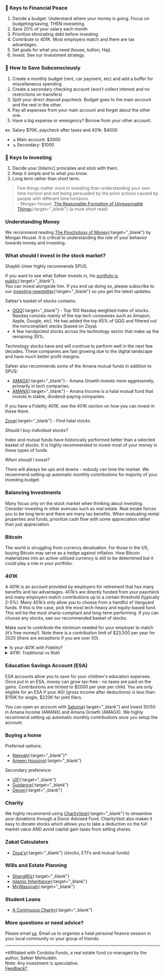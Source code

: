 ### :key: Keys to Financial Peace

1. Decide a budget. Understand where your money is going. Focus on budgeting/saving, THEN inveseting.
2. Save 20% of your salary each month.
3. Prioritize eliminating debt before investing. 
4. Contribute to 401K. Most employers match and there are tax advantages. 
5. Set goals for what you need (house, tuition, Haj).
6. Invest. See our investment strategy. 

### :key: How to Save Subconsciously
1. Create a monthly budget (rent, car payment, etc) and add a buffer for miscellaneous spending. 
2. Create a secondary checking account (won’t collect interest and no restrictions on transfers)
3. Split your direct deposit paycheck. Budget goes to the main account and the rest in the other. 
4. Pay all expenses from your main account and forget about the other one. 
5. Have a big expense or emergency? Borrow from your other account.  

ex. Salary $70K, paycheck after taxes and 401k: $4000

* :arrow_lower_right: Main account: $3000
* :arrow_lower_right: Secondary: $1000

### :key: Keys to Investing
1. Decide your [Islamic] principles and stick with them.
2. Keep it simple and to what you know.
3. Long term rather than short term.

> Few things matter more in investing than understanding your own time horizon and not being persuaded by the price actions caused by people with different time horizons.
<br>- Morgan Housel, [The Reasonable Formation of Unreasonable Things](https://www.collaborativefund.com/uploads/Collaborative%20Fund%20Bubbles.pdf){:target="_blank"} (a must short read)

### Understanding Money
We recommend reading [The Psychology of Money](https://www.amazon.com/Psychology-Money-Timeless-lessons-happiness/dp/0857197681){:target="_blank"} by Morgan Housel. It is critical to understanding the role of your behavior towards money and investing. 

### What should I invest in the stock market?

Shaykh Umer highly recommends SPUS. 

If you want to see what Safeer invests in, his [portfolio is public](https://m1.finance/gaua-1u2MbQ7){:target="_blank"}.<br>
You can invest alongside him. If you end up doing so, please subscribe to our [investing newsletter](https://safeer.substack.com/subscribe){:target="_blank"} so you get the latest updates.

Safeer's basket of stocks contains: 
- [QQQ](https://www.morningstar.com/etfs/xnas/qqq/quote.html){:target="_blank"} - Top 100 Nasdaq weighted index of stocks. Nasdaq consists mainly of the top tech companies such as Amazon, Apple, Google, etc). He has added the top 65% of QQQ and filtered out the noncompliant stocks (based on Zoya).
- A few handpicked stocks across the technology sector that make up the remaining 35%.

Technology stocks have and will continue to perform well in the next few decades. These companies are fast growing due to the digital landscape and have much better profit margins.

Safeer also recommends some of the Amana mutual funds in addition to SPUS:
- [AMAGX](https://www.saturna.com/amana/growth-fund#/overview){:target="_blank"} - Amana Growth invests more aggressively, primarily in tech companies.
- [AMANX](https://www.saturna.com/amana/income-fund#/overview){:target="_blank"} - Amana Income is a halal mutual fund that invests in stable, dividend-paying companies. 

If you have a Fidelity 401K, see the 401K section on how you can invest in these there.

[Zoya](https://investroo.com/){:target="_blank"} - Find halal stocks

*Should I buy individual stocks?*

Index and mutual funds have historically performed better than a selected basket of stocks. It is highly recommended to invest most of your money in these types of funds.

*When should I invest?*

There will always be ups and downs - nobody can time the market. We recommend setting up automatic monthly contributions for majority of your investing budget. 

### Balancing Investments
Many focus only on the stock market when thinking about investing. Consider investing in other avenues such as real estate. Real estate forces you to be long term and there are many tax benefits. When evaluating rental properties and funds, prioritize cash flow with some appreciation rather than just appreciation. 

### Bitcoin

The world is struggling from currency devaluation. For those in the US, buying Bitcoin may serve as a hedge against inflation. How Bitcoin materializes into an active-utilized currency is still to be determined but it could play a role in your portfolio. 

### 401K
A 401K is an account provided by employers for retirement that has many benefits and tax advantages. 401k’s are directly funded from your paycheck and many employers match contributions up to a certain threshold (typically 2-5%). Many 401k’s only allow you to choose from a handful of Vanguard funds. If this is the case, pick the most tech-heavy and equity-based fund.  This will be the most sharia-compliant and long-term performing. If you can choose any stocks, see our recommended basket of stocks. 

Make sure to contribute the minimum needed for your employer to match (it’s free money!). Note there is a contribution limit of $23,500 per year for 2025 (there are exceptions if you are over 50). 

<details>
<summary>Is your 401K with Fidelity?</summary>
<br>
Fidelity 401K's are more flexibile in allowing you to choose your investments depending on your employer's plan. Fidelity allows you to create a BrokerageLink account associated with your 401K allowing you to invest in mutual funds and stocks beyond the basic target funds typically offered.  
<br>
</details>

<details>
<summary>401K: Traditional vs Roth</summary>
<br>
There are two types of 401k: Traditional (pre-tax contributions) and Roth (post-tax contributions). Contributions to a traditional 401k can be deducted from your gross income in that year. However, you will need pay income tax when withdrawing at retirement. With a Roth 401K, tax is deducted upfront since you are contributing post-tax dollars. Roth 401k is great for young professionals as you will probably be earning more and in a higher tax bracket. You will also end up with a reduced zakah burden over time.

<br><br>
You can also individually open a Roth IRA but there could be heavy limitations in terms of contribution amounts and how much you earn ($236K married, $150K single adjusted gross income in 2025). If you are limited by the income, use the backdoor Roth IRA, where you contribute to a traditional IRA and then immediately roll it over to a Roth.
</details>

### Education Savings Account (ESA)
ESA accounts allow you to save for your children's education expenses. Once put in an ESA, money can grow tax-free - no taxes are paid on the gains. Contributions are limited to $2000 per year per child. You are only eligible for an ESA if your AGI (gross income after deductions) is less than: $110K for single, $220K for joint filers.

You can open an account with [Saturna](https://www.saturna.com/individual/esa/education-savings-accounts){:target="_blank"} and invest 50/50 in Amana Income (AMANX) and Amana Growth (AMAGX). We highly recommend setting up automatic monthly contributions once you setup the account. 


### Buying a home
Preferred options:
- [Neeyah](https://neeyah.com){:target="_blank"}*
- [Ameen Housing](http://www.ameenhousing.com){:target="_blank"}

Secondary preference:
- [UIF](http://www.myuif.com){:target="_blank"}
- [Guidance](https://www.guidanceresidential.com){:target="_blank"}
- [Devon](https://www.devonbank.com){:target="_blank"}

### Charity

We highly recommend using [CharityVest](http://charityvest.org){:target="_blank"} to streamline your donations through a Donor Advised Fund. CharityVest also makes it easy to donate stocks which allows you to take a deduction on the full market value AND avoid capital gain taxes from selling shares.

### Zakat Calculators
- [Zoya's](https://app.zoya.finance/zakat){:target="_blank"} (stocks, ETFs and mutual funds)

### Wills and Estate Planning
- [ShariaWiz](https://shariawiz.com){:target="_blank"}
- [Islamic Inheritance](https://islamicinheritance.com/free-templates-vault/){:target="_blank"}
- [MyWassiyah](https://www.mywassiyah.com/){:target="_blank"}

### Student Loans
- [A Continuous Charity](http://acceducate.org){:target="_blank"}

### More questions or need advice?
Please email [us](mailto:info@muslim.finance). Email us to organize a halal personal finance session in your local community or your group of friends.

---
*Affiliated with Cordoba Funds, a real estate fund co-managed by the author, Safeer Mohiuddin.
<br/>
Note: Any investment is speculative. 
<br/>
[Feedback?](mailto:info@muslim.finance)
<script async src="https://platform.twitter.com/widgets.js" charset="utf-8"></script>


